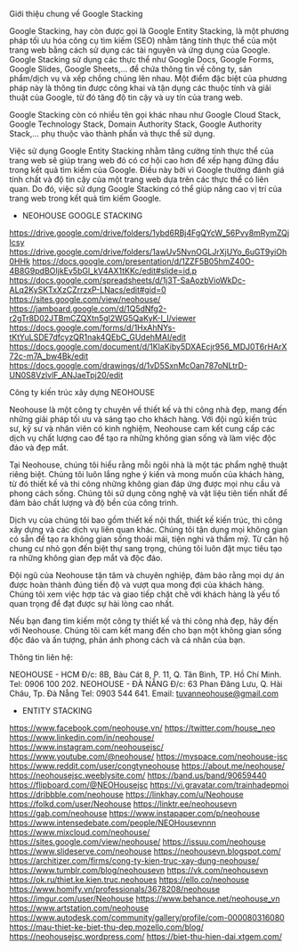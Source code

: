Giới thiệu chung về Google Stacking

Google Stacking, hay còn được gọi là Google Entity Stacking, là một phương pháp tối ưu hóa công cụ tìm kiếm (SEO) nhằm tăng tính thực thể của một trang web bằng cách sử dụng các tài nguyên và ứng dụng của Google. Google Stacking sử dụng các thực thể như Google Docs, Google Forms, Google Slides, Google Sheets,... để chứa thông tin về công ty, sản phẩm/dịch vụ và xếp chồng chúng lên nhau. Một điểm đặc biệt của phương pháp này là thông tin được công khai và tận dụng các thuộc tính và giải thuật của Google, từ đó tăng độ tin cậy và uy tín của trang web.

Google Stacking còn có nhiều tên gọi khác nhau như Google Cloud Stack, Google Technology Stack, Domain Authority Stack, Google Authority Stack,... phụ thuộc vào thành phần và thực thể sử dụng.

Việc sử dụng Google Entity Stacking nhằm tăng cường tính thực thể của trang web sẽ giúp trang web đó có cơ hội cao hơn để xếp hạng đứng đầu trong kết quả tìm kiếm của Google. Điều này bởi vì Google thường đánh giá tính chất và độ tin cậy của một trang web dựa trên các thực thể có liên quan. Do đó, việc sử dụng Google Stacking có thể giúp nâng cao vị trí của trang web trong kết quả tìm kiếm Google.

- NEOHOUSE GOOGLE STACKING

https://drive.google.com/drive/folders/1ybd6RBj4FgQYcW_56Pvy8mRymZQjIcsy
https://drive.google.com/drive/folders/1awUv5NvnOGLJrXjUYo_6uGT9yiOh0HHk
https://docs.google.com/presentation/d/1ZZF5B05hmZ40O-4B8G9pdBOIjkEv5bGl_kV4AX1tKKc/edit#slide=id.p
https://docs.google.com/spreadsheets/d/1j3T-SaAozbVioWkDc-ALq2KySKTxXzCZrrzxP-LNacs/edit#gid=0
https://sites.google.com/view/neohouse/
https://jamboard.google.com/d/1Q5dNfg2-r2gTr8D02JTBmCZQXtn5gl2WG5QaKyK-I_I/viewer
https://docs.google.com/forms/d/1HxAhNYs-tKtYuLSDE7dfcyzQR1nak4QEbC_GUdehMAI/edit
https://docs.google.com/document/d/1KlaKiby5DXAEcjr956_MDJ0T6rHArX72c-m7A_bw4Bk/edit
https://docs.google.com/drawings/d/1vD5SxnMcOan787oNLtrD-UN0S8VzlvlF_ANJaeTpj20/edit

Công ty kiến trúc xây dựng NEOHOUSE

Neohouse là một công ty chuyên về thiết kế và thi công nhà đẹp, mang đến những giải pháp tối ưu và sáng tạo cho khách hàng. Với đội ngũ kiến trúc sư, kỹ sư và nhân viên có kinh nghiệm, Neohouse cam kết cung cấp các dịch vụ chất lượng cao để tạo ra những không gian sống và làm việc độc đáo và đẹp mắt.

Tại Neohouse, chúng tôi hiểu rằng mỗi ngôi nhà là một tác phẩm nghệ thuật riêng biệt. Chúng tôi luôn lắng nghe ý kiến ​​và mong muốn của khách hàng, từ đó thiết kế và thi công những không gian đáp ứng được mọi nhu cầu và phong cách sống. Chúng tôi sử dụng công nghệ và vật liệu tiên tiến nhất để đảm bảo chất lượng và độ bền của công trình.

Dịch vụ của chúng tôi bao gồm thiết kế nội thất, thiết kế kiến trúc, thi công xây dựng và các dịch vụ liên quan khác. Chúng tôi tận dụng mọi không gian có sẵn để tạo ra không gian sống thoải mái, tiện nghi và thẩm mỹ. Từ căn hộ chung cư nhỏ gọn đến biệt thự sang trọng, chúng tôi luôn đặt mục tiêu tạo ra những không gian đẹp mắt và độc đáo.

Đội ngũ của Neohouse tận tâm và chuyên nghiệp, đảm bảo rằng mọi dự án được hoàn thành đúng tiến độ và vượt qua mong đợi của khách hàng. Chúng tôi xem việc hợp tác và giao tiếp chặt chẽ với khách hàng là yếu tố quan trọng để đạt được sự hài lòng cao nhất.

Nếu bạn đang tìm kiếm một công ty thiết kế và thi công nhà đẹp, hãy đến với Neohouse. Chúng tôi cam kết mang đến cho bạn một không gian sống độc đáo và ấn tượng, phản ánh phong cách và cá nhân của bạn.

Thông tin liên hệ:

NEOHOUSE - HCM
Đ/c: 8B, Bàu Cát 8, P. 11, Q. Tân Bình, TP. Hồ Chí Minh.
Tel: 0906 100 202.
NEOHOUSE - ĐÀ NẴNG
Đ/c: 63 Phan Đăng Lưu, Q. Hải Châu, Tp. Đà Nẵng
Tel: 0903 544 641.
Email: tuvanneohouse@gmail.com

- ENTITY STACKING

https://www.facebook.com/neohouse.vn/
https://twitter.com/house_neo
https://www.linkedin.com/in/neohouse/
https://www.instagram.com/neohousejsc/
https://www.youtube.com/@neohouse/
https://myspace.com/neohouse-jsc
https://www.reddit.com/user/congtyneohouse
https://about.me/neohouse/
https://neohousejsc.weeblysite.com/
https://band.us/band/90659440
https://flipboard.com/@NEOHousejsc
https://vi.gravatar.com/trainhadepmoi
https://dribbble.com/neohouse
https://linkhay.com/u/Neohouse
https://folkd.com/user/Neohouse
https://linktr.ee/neohousevn
https://gab.com/neohouse
https://www.instapaper.com/p/neohouse
https://www.intensedebate.com/people/NEOHousevnnn
https://www.mixcloud.com/neohouse/
https://sites.google.com/view/neohouse/
https://issuu.com/neohouse
https://www.slideserve.com/neohouse
https://neohousevn.blogspot.com/
https://architizer.com/firms/cong-ty-kien-truc-xay-dung-neohouse/
https://www.tumblr.com/blog/neohousevn
https://vk.com/neohousevn
https://ok.ru/thiet.ke.kien.truc.neohoues
https://ello.co/neohouse
https://www.homify.vn/professionals/3678208/neohouse
https://imgur.com/user/Neohouse
https://www.behance.net/neohouse_vn
https://www.artstation.com/neohouse
https://www.autodesk.com/community/gallery/profile/com-000080316080
https://mau-thiet-ke-biet-thu-dep.mozello.com/blog/
https://neohousejsc.wordpress.com/
https://biet-thu-hien-dai.xtgem.com/
